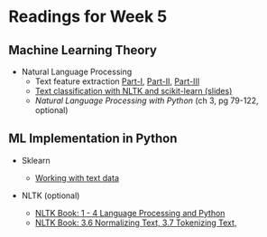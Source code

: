 # Readings for Week 5

## Machine Learning Theory

* Natural Language Processing
	* Text feature extraction [Part-I](http://blog.christianperone.com/2011/09/machine-learning-text-feature-extraction-tf-idf-part-i/), [Part-II](http://blog.christianperone.com/2011/10/machine-learning-text-feature-extraction-tf-idf-part-ii/), [Part-III](http://blog.christianperone.com/2013/09/machine-learning-cosine-similarity-for-vector-space-models-part-iii/)
	* [Text classification with NLTK and scikit-learn (slides)](http://www.slideshare.net/ogrisel/statistical-machine-learning-for-text-classification-with-scikitlearn-and-nltk)
	* *Natural Language Processing with Python* (ch 3, pg 79-122, optional)

## ML Implementation in Python

* Sklearn
	* [Working with text data](http://scikit-learn.org/stable/tutorial/text_analytics/working_with_text_data.html)

* NLTK (optional)
	* [NLTK Book: 1 - 4 Language Processing and Python](http://www.nltk.org/book/ch01.html)
	* [NLTK Book: 3.6 Normalizing Text, 3.7 Tokenizing Text, ](http://www.nltk.org/book/ch03.html)
